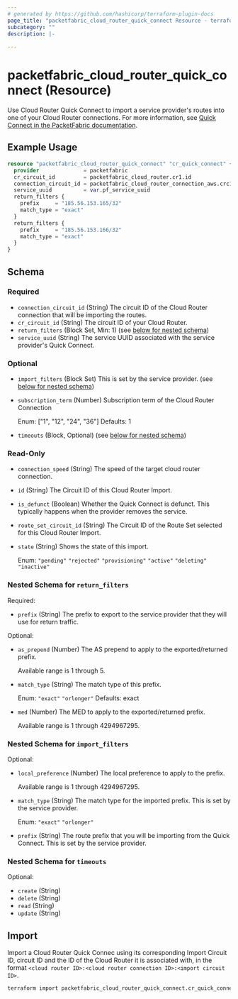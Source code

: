 ```yaml
---
# generated by https://github.com/hashicorp/terraform-plugin-docs
page_title: "packetfabric_cloud_router_quick_connect Resource - terraform-provider-packetfabric"
subcategory: ""
description: |-
  
---
```


# packetfabric_cloud_router_quick_connect (Resource)

Use Cloud Router Quick Connect to import a service provider's routes into one of your Cloud Router connections. For more information, see [Quick Connect in the PacketFabric documentation](https://docs.packetfabric.com/cr/qc/).

## Example Usage

```terraform
resource "packetfabric_cloud_router_quick_connect" "cr_quick_connect" {
  provider              = packetfabric
  cr_circuit_id         = packetfabric_cloud_router.cr1.id
  connection_circuit_id = packetfabric_cloud_router_connection_aws.crc1.id
  service_uuid          = var.pf_service_uuid
  return_filters {
    prefix     = "185.56.153.165/32"
    match_type = "exact"
  }
  return_filters {
    prefix     = "185.56.153.166/32"
    match_type = "exact"
  }
}
```

<!-- schema generated by tfplugindocs -->
## Schema

### Required

- `connection_circuit_id` (String) The circuit ID of the Cloud Router connection that will be importing the routes.
- `cr_circuit_id` (String) The circuit ID of your Cloud Router.
- `return_filters` (Block Set, Min: 1) (see [below for nested schema](#nestedblock--return_filters))
- `service_uuid` (String) The service UUID associated with the service provider's Quick Connect.

### Optional

- `import_filters` (Block Set) This is set by the service provider. (see [below for nested schema](#nestedblock--import_filters))
- `subscription_term` (Number) Subscription term of the Cloud Router Connection

	Enum: ["1", "12", "24", "36"] Defaults: 1
- `timeouts` (Block, Optional) (see [below for nested schema](#nestedblock--timeouts))

### Read-Only

- `connection_speed` (String) The speed of the target cloud router connection.
- `id` (String) The Circuit ID of this Cloud Router Import.
- `is_defunct` (Boolean) Whether the Quick Connect is defunct. This typically happens when the provider removes the service.
- `route_set_circuit_id` (String) The Circuit ID of the Route Set selected for this Cloud Router Import.
- `state` (String) Shows the state of this import.

	Enum: `"pending"` `"rejected"` `"provisioning"`  `"active"`  `"deleting"`  `"inactive"`

<a id="nestedblock--return_filters"></a>
### Nested Schema for `return_filters`

Required:

- `prefix` (String) The prefix to export to the service provider that they will use for return traffic.

Optional:

- `as_prepend` (Number) The AS prepend to apply to the exported/returned prefix.

	Available range is 1 through 5.
- `match_type` (String) The match type of this prefix.

	Enum: `"exact"` `"orlonger"` Defaults: exact
- `med` (Number) The MED to apply to the exported/returned prefix.

	Available range is 1 through 4294967295.


<a id="nestedblock--import_filters"></a>
### Nested Schema for `import_filters`

Optional:

- `local_preference` (Number) The local preference to apply to the prefix.

	Available range is 1 through 4294967295.
- `match_type` (String) The match type for the imported prefix. This is set by the service provider.

	Enum: `"exact"` `"orlonger"`
- `prefix` (String) The route prefix that you will be importing from the Quick Connect. This is set by the service provider.


<a id="nestedblock--timeouts"></a>
### Nested Schema for `timeouts`

Optional:

- `create` (String)
- `delete` (String)
- `read` (String)
- `update` (String)




## Import

Import a Cloud Router Quick Connec using its corresponding Import Circuit ID, circuit ID and the ID of the Cloud Router it is associated with, in the format `<cloud router ID>:<cloud router connection ID>:<import circuit ID>`.

```bash
terraform import packetfabric_cloud_router_quick_connect.cr_quick_connect PF-L3-CUST-1700239:PF-L3-CON-2980512:PF-L3-IMP-12345
```